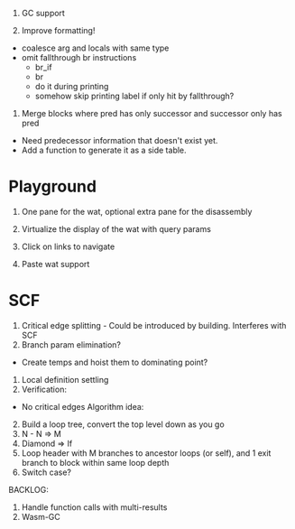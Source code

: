 1. GC support

1. Improve formatting!
 - coalesce arg and locals with same type
 - omit fallthrough br instructions
   - br_if
   - br
   - do it during printing
   - somehow skip printing label if only hit by fallthrough?

1. Merge blocks where pred has only successor and successor only has pred
  - Need predecessor information that doesn't exist yet.
  - Add a function to generate it as a side table.
  
# Playground

1. One pane for the wat, optional extra pane for the disassembly
1. Virtualize the display of the wat with query params
1. Click on links to navigate

1. Paste wat support

# SCF

1. Critical edge splitting - Could be introduced by building. Interferes with SCF
1. Branch param elimination?
  - Create temps and hoist them to dominating point?
1. Local definition settling
1. Verification:
  - No critical edges
Algorithm idea:
  2. Build a loop tree, convert the top level down as you go
  1. N - N => M
  1. Diamond => If
  1. Loop header with M branches to ancestor loops (or self), and 1 exit branch to block within same loop depth
  1. Switch case?

BACKLOG:
  1. Handle function calls with multi-results
  1. Wasm-GC
